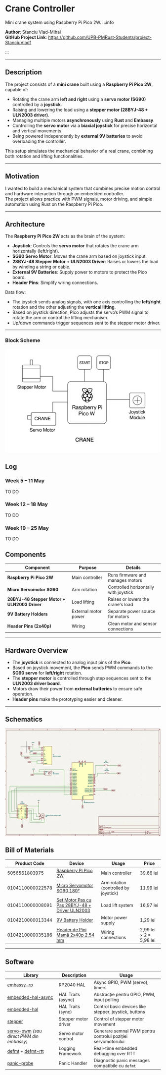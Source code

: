 # Crane Controller

Mini crane system using Raspberry Pi Pico 2W.
:::info


**Author**: Stanciu Vlad-Mihai \
**GitHub Project Link**: https://github.com/UPB-PMRust-Students/proiect-StanciuVlad1

:::

---

## Description

The project consists of a **mini crane** built using a **Raspberry Pi Pico 2W**, capable of:

- Rotating the crane arm **left and right** using a **servo motor (SG90)** controlled by a **joystick**.
- Raising and lowering the load using a **stepper motor (28BYJ-48 + ULN2003 driver)**.
- Managing multiple motors **asynchronously** using **Rust** and **Embassy**.
- Controlling the **servo motor** via a **biaxial joystick** for precise horizontal and vertical movements.
- Being powered independently by **external 9V batteries** to avoid overloading the controller.

This setup simulates the mechanical behavior of a real crane, combining both rotation and lifting functionalities.

---

## Motivation

I wanted to build a mechanical system that combines precise motion control and hardware interaction through an embedded controller.  
The project allows practice with PWM signals, motor driving, and simple automation using Rust on the Raspberry Pi Pico.

---

## Architecture

The **Raspberry Pi Pico 2W** acts as the brain of the system:

- **Joystick**: Controls the **servo motor** that rotates the crane arm horizontally (left/right).
- **SG90 Servo Motor**: Moves the crane arm based on joystick input.
- **28BYJ-48 Stepper Motor + ULN2003 Driver**: Raises or lowers the load by winding a string or cable.
- **External 9V Batteries**: Supply power to motors to protect the Pico board.
- **Header Pins**: Simplify wiring connections.

Data flow:

- The joystick sends analog signals, with one axis controlling the **left/right** rotation and the other adjusting the **vertical lifting**.
- Based on joystick direction, Pico adjusts the servo’s PWM signal to rotate the arm or control the lifting mechanism.
- Up/down commands trigger sequences sent to the stepper motor driver.

---

### Block Scheme

![diagram](crane_blockDiagram.webp)

## Log

### Week 5 – 11 May

TO DO

### Week 12 – 18 May

TO DO

### Week 19 – 25 May

TO DO

## Components

| Component                                   | Purpose              | Details                               |
| ------------------------------------------- | -------------------- | ------------------------------------- |
| **Raspberry Pi Pico 2W**                    | Main controller      | Runs firmware and manages motors      |
| **Micro Servomotor SG90**                   | Arm rotation         | Controlled horizontally with joystick |
| **28BYJ-48 Stepper Motor + ULN2003 Driver** | Load lifting         | Raises or lowers the crane's load     |
| **9V Battery Holders**                      | External motor power | Separate power source for motors      |
| **Header Pins (2x40p)**                     | Wiring               | Clean motor and sensor connections    |

---

## Hardware Overview

- The **joystick** is connected to analog input pins of the **Pico**.
- Based on joystick movement, the **Pico** sends PWM commands to the **SG90 servo** for **left/right** rotation.
- The **stepper motor** is controlled through step sequences sent to the **ULN2003 driver board**.
- Motors draw their power from **external batteries** to ensure safe operation.
- **Header pins** make the prototyping easier and cleaner.

---

## Schematics

![diagram](schematic.webp)

## Bill of Materials

| Product Code     | Device                                                                                                                                                     | Usage                                 | Price                   |
| ---------------- | ---------------------------------------------------------------------------------------------------------------------------------------------------------- | ------------------------------------- | ----------------------- |
| 5056561803975    | [Raspberry Pi Pico 2W](https://www.optimusdigital.ro/ro/raspberry-pi-placi/13327-raspberry-pi-pico-2w.html)                                                | Main controller                       | 39,66 lei               |
| 0104110000022578 | [Micro Servomotor SG90 180°](https://www.optimusdigital.ro/ro/servomotoare/1165-micro-servomotor-9g-sg90.html)                                             | Arm rotation (controlled by joystick) | 11,99 lei               |
| 0104110000008091 | [Set Motor Pas cu Pas 28BYJ-48 + Driver ULN2003](https://www.optimusdigital.ro/ro/motoare-pas-cu-pas/779-motor-pas-cu-pas-5v-28byj-48-driver-uln2003.html) | Load lift system                      | 16,97 lei               |
| 0104210000013344 | [9V Battery Holder](https://www.optimusdigital.ro/ro/surse-de-alimentare/1168-suport-1x-baterie-9v.html)                                                   | Motor power supply                    | 1,29 lei                |
| 0104210000035186 | [Header de Pini Mamă 2x40p 2.54 mm](https://www.optimusdigital.ro/ro/conectori-si-adaptoare/1303-header-mama-2x40p-254-mm.html)                            | Wiring connections                    | 2,99 lei × 2 = 5,98 lei |

---

## Software

| Library                                                                                           | Description          | Usage                                                        |
| ------------------------------------------------------------------------------------------------- | -------------------- | ------------------------------------------------------------ |
| [embassy-rp](https://github.com/embassy-rs/embassy)                                               | RP2040 HAL           | Async GPIO, PWM (servo), timers                              |
| [embedded-hal-async](https://github.com/rust-embedded/embedded-hal)                               | HAL Traits (async)   | Abstracție pentru GPIO, PWM, input polling                   |
| [embedded-hal](https://github.com/rust-embedded/embedded-hal)                                     | HAL Traits (sync)    | Control basic devices like stepper, joystick, buttons        |
| [stepper](https://crates.io/crates/stepper)                                                       | Stepper motor driver | Control of stepper motor movement                            |
| [servo-pwm](https://crates.io/crates/servo-pwm) _(sau direct PWM din embassy)_                    | Servo motor control  | Generare semnal PWM pentru controlul poziției servomotorului |
| [defmt](https://github.com/knurling-rs/defmt) + [defmt-rtt](https://github.com/knurling-rs/defmt) | Logging Framework    | Real-time embedded debugging over RTT                        |
| [panic-probe](https://github.com/knurling-rs/panic-probe)                                         | Panic Handler        | Diagnostic panic messages compatibile cu `defmt`             |
